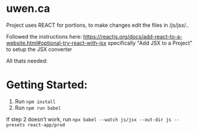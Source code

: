 # uwen.ca
Project uses REACT for portions, to make changes edit the files in /js/jsx/..

Followed the instructions here: https://reactjs.org/docs/add-react-to-a-website.html#optional-try-react-with-jsx specifically "Add JSX to a Project" to setup the JSX converter

All thats needed:

# Getting Started:
1. Run `npm install`
2. Run `npm run babel`

If step 2 doesn't work, run `npx babel --watch js/jsx --out-dir js --presets react-app/prod`

